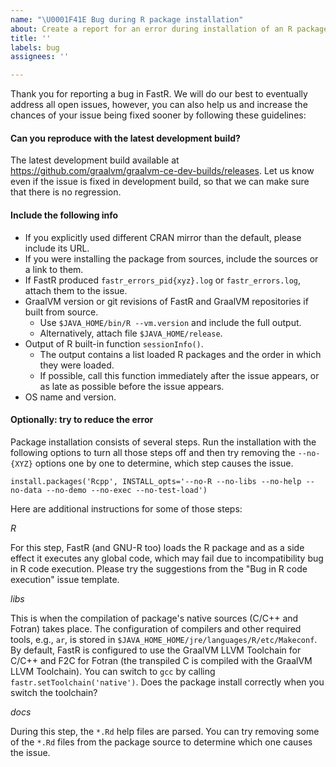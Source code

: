 ```yaml
---
name: "\U0001F41E Bug during R package installation"
about: Create a report for an error during installation of an R package.
title: ''
labels: bug
assignees: ''

---
```

Thank you for reporting a bug in FastR. We will do our best to eventually address all open issues, however, you can also help us and increase the chances of your issue being fixed sooner by following these guidelines:

#### Can you reproduce with the latest development build?

The latest development build available at https://github.com/graalvm/graalvm-ce-dev-builds/releases. Let us know even if the issue is fixed in development build, so that we can make sure that there is no regression.

#### Include the following info

* If you explicitly used different CRAN mirror than the default, please include its URL.
* If you were installing the package from sources, include the sources or a link to them.
* If FastR produced `fastr_errors_pid{xyz}.log` or `fastr_errors.log`, attach them to the issue.
* GraalVM version or git revisions of FastR and GraalVM repositories if built from source.
  * Use `$JAVA_HOME/bin/R --vm.version` and include the full output.
  * Alternatively, attach file `$JAVA_HOME/release`.
* Output of R built-in function `sessionInfo()`.
  * The output contains a list loaded R packages and the order in which they were loaded.
  * If possible, call this function immediately after the issue appears,
  or as late as possible before the issue appears.
* OS name and version.

#### Optionally: try to reduce the error

Package installation consists of several steps. Run the installation with the 
following options to turn all those steps off and then try removing the
`--no-{XYZ}` options one by one to determine, which step causes the issue.

```
install.packages('Rcpp', INSTALL_opts='--no-R --no-libs --no-help --no-data --no-demo --no-exec --no-test-load')
```

Here are additional instructions for some of those steps: 

*R*

For this step, FastR (and GNU-R too) loads the R package and as a side effect it executes any global code, 
which may fail due to incompatibility bug in R code execution. Please try the suggestions from the 
"Bug in R code execution" issue template.

*libs*

  This is when the compilation of package's native sources (C/C++ and Fotran) takes place. 
The configuration of compilers and other required tools, e.g., `ar`, is stored in `$JAVA_HOME_HOME/jre/languages/R/etc/Makeconf`. 
By default, FastR is configured to use the GraalVM LLVM Toolchain for C/C++ and F2C for Fotran 
(the transpiled C is compiled with the GraalVM LLVM Toolchain). 
You can switch to `gcc` by calling `fastr.setToolchain('native')`. 
Does the package install correctly when you switch the toolchain?

*docs*

During this step, the `*.Rd` help files are parsed. You can try removing some of the `*.Rd`
files from the package source to determine which one causes the issue.